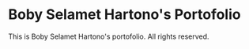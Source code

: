 # Boby Selamet Hartono's Portofolio
This is Boby Selamet Hartono's portofolio.
All rights reserved.
